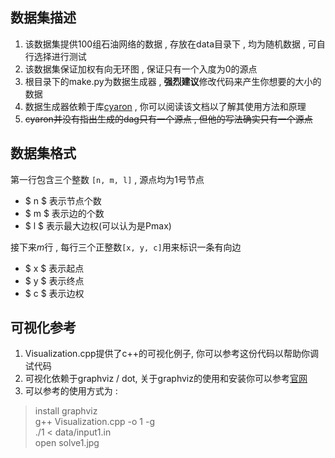 ## 数据集描述

1. 该数据集提供100组石油网络的数据 , 存放在data目录下 , 均为随机数据 , 可自行选择进行测试
2. 该数据集保证加权有向无环图 , 保证只有一个入度为0的源点
3. 根目录下的make.py为数据生成器 , **强烈建议**修改代码来产生你想要的大小的数据
4. 数据生成器依赖于库[cyaron](https://github.com/luogu-dev/cyaron/wiki) , 你可以阅读该文档以了解其使用方法和原理
5. ~~cyaron并没有指出生成的dag只有一个源点 , 但他的写法确实只有一个源点~~

## 数据集格式

第一行包含三个整数 `[n, m, l]` , 源点均为$1$号节点
- $ n $ 表示节点个数
- $ m $ 表示边的个数
- $ l $ 表示最大边权(可以认为是Pmax)

接下来$m$行 , 每行三个正整数`[x, y, c]`用来标识一条有向边
- $ x $ 表示起点
- $ y $ 表示终点
- $ c $ 表示边权

## 可视化参考

1. Visualization.cpp提供了c++的可视化例子, 你可以参考这份代码以帮助你调试代码
2. 可视化依赖于graphviz / dot, 关于graphviz的使用和安装你可以参考[官网](http://www.graphviz.org/)
3. 可以参考的使用方式为 :
> install graphviz  
> g++ Visualization.cpp -o 1 -g  
> ./1 < data/input1.in  
> open solve1.jpg  